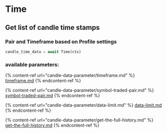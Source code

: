 # Time

## Get list of candle time stamps

### Pair and Timeframe based on Profile settings

```python
candle_time_data = await Time(ctx)
```

### available parameters:

{% content-ref url="candle-data-parameter/timeframe.md" %}
[timeframe.md](candle-data-parameter/timeframe.md)
{% endcontent-ref %}

{% content-ref url="candle-data-parameter/symbol-traded-pair.md" %}
[symbol-traded-pair.md](candle-data-parameter/symbol-traded-pair.md)
{% endcontent-ref %}

{% content-ref url="candle-data-parameter/data-limit.md" %}
[data-limit.md](candle-data-parameter/data-limit.md)
{% endcontent-ref %}

{% content-ref url="candle-data-parameter/get-the-full-history.md" %}
[get-the-full-history.md](candle-data-parameter/get-the-full-history.md)
{% endcontent-ref %}


